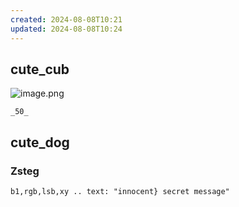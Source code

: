 ```yaml
---
created: 2024-08-08T10:21
updated: 2024-08-08T10:24
---
```


## cute_cub

![image.png](https://res.cloudinary.com/kumonochisanaka/image/upload/v1723126922/2024/08/35fd1fe811d5375706fdf1655f05f246.png)

```
_50_
```

## cute_dog
### Zsteg

```
b1,rgb,lsb,xy .. text: "innocent} secret message"
```
